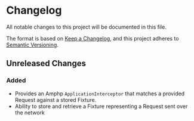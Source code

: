 # Changelog

All notable changes to this project will be documented in this file.

The format is based on [Keep a Changelog](https://keepachangelog.com/en/1.0.0/),
and this project adheres to [Semantic Versioning](https://semver.org/spec/v2.0.0.html).

## Unreleased Changes

### Added 

- Provides an Amphp `ApplicationInterceptor` that matches a provided Request against a stored Fixture.
- Ability to store and retrieve a Fixture representing a Request sent over the network 
